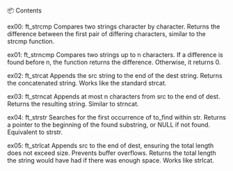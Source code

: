 📦 Contents

ex00: ft_strcmp
Compares two strings character by character.
Returns the difference between the first pair of differing characters, similar to the strcmp function.

ex01: ft_strncmp
Compares two strings up to n characters.
If a difference is found before n, the function returns the difference. Otherwise, it returns 0.

ex02: ft_strcat
Appends the src string to the end of the dest string.
Returns the concatenated string. Works like the standard strcat.

ex03: ft_strncat
Appends at most n characters from src to the end of dest.
Returns the resulting string. Similar to strncat.

ex04: ft_strstr
Searches for the first occurrence of to_find within str.
Returns a pointer to the beginning of the found substring, or NULL if not found.
Equivalent to strstr.

ex05: ft_strlcat
Appends src to the end of dest, ensuring the total length does not exceed size.
Prevents buffer overflows. Returns the total length the string would have had if there was enough space.
Works like strlcat.
